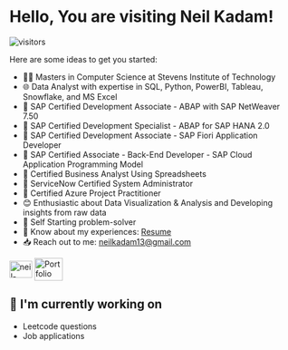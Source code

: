 # Hello, You are visiting Neil Kadam!
![visitors](https://visitor-badge.laobi.icu/badge?page_id=raigasen.visitor-badge)

Here are some ideas to get you started:

- 👨‍🎓 Masters in Computer Science at Stevens Institute of Technology
- 🌐 Data Analyst with expertise in  SQL, Python, PowerBI, Tableau, Snowflake, and MS Excel 
- 🔖 SAP Certified Development Associate - ABAP with SAP NetWeaver 7.50
- 🔖 SAP Certified Development Specialist - ABAP for SAP HANA 2.0
- 🔖 SAP Certified Development Associate - SAP Fiori Application Developer
- 🔖 SAP Certified Associate - Back-End Developer - SAP Cloud Application Programming Model
- 🔖 Certified Business Analyst Using Spreadsheets
- 🔖 ServiceNow Certified System Administrator
- 🔖 Certified Azure Project Practitioner
- 😊 Enthusiastic about Data Visualization & Analysis and Developing insights from raw data
- 👀 Self Starting problem-solver
- 📄 Know about my experiences: [Resume](https://drive.google.com/file/d/1W9FiwMuKAZQZOquOw-P_FSkojb2QEgsk/view?usp=sharing)
- 📥 Reach out to me: neilkadam13@gmail.com

<p>
    <a href="https://www.linkedin.com/in/neil-kadam-77092b15b/" target="_blank"><img align="center" src="https://raw.githubusercontent.com/rahuldkjain/github-profile-readme-generator/master/src/images/icons/Social/linked-in-alt.svg" alt="neil-kadam" height="30" width="40" /></a>
     <a href="https://mavenanalytics.io/profile/Neil-Kadam/208297479" target="_blank"><img align="center" src="https://upload.wikimedia.org/wikipedia/commons/c/cf/New_Power_BI_Logo.svg" alt="Portfolio" height="40" width="50" /></a>
</p>

## 🔭 I'm currently working on

- Leetcode questions
- Job applications
